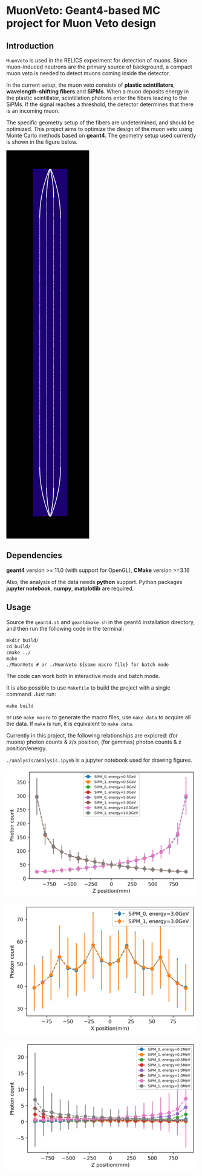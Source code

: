 # MuonVeto: Geant4-based MC project for Muon Veto design



## Introduction ## 

`MuonVeto` is used in the RELICS experiment for detection of muons. Since muon-induced neutrons are the primary source of background, a compact muon veto is needed to detect muons coming inside the detector. 

In the current setup, the muon veto consists of **plastic scintillators**, **wavelength-shifting fibers** and **SiPMs**. When a muon deposits energy in the plastic scintillator, scintillation photons enter the fibers leading to the SiPMs. If the signal reaches a threshold, the detector determines that there is an incoming muon.

The specific geometry setup of the fibers are undetermined, and should be optimized. This project aims to optimize the design of the muon veto using Monte Carlo methods based on **geant4**. The geometry setup used currently is shown in the figure below.

![detector_design_4_fibers.png](./analysis/figure/detector_design_4_fibers.png)

## Dependencies

**geant4** version >= 11.0 (with support for OpenGL), **CMake** version >=3.16

Also, the analysis of the data needs **python** support. Python packages **jupyter notebook**, **numpy**, **matplotlib** are required.



## Usage

Source the `geant4.sh` and `geant4make.sh`  in the geant4 installation directory, and then run the following code in the terminal:

```shell
mkdir build/
cd build/
cmake ../
make
./MuonVeto # or ./MuonVeto ${some macro file} for batch mode
```

The code can work both in interactive mode and batch mode.

It is also possible to use `Makefile` to build the project with a single command. Just run:

```shell
make build
```

or use `make macro` to generate the macro files, use `make data` to acquire all the data. If `make` is run, it is equivalent to `make data`.

Currently in this project, the following relationships are explored: (for muons) photon counts & z/x position; (for gammas) photon counts & z position/energy.

`./analysis/analysis.ipynb` is a jupyter notebook used for drawing figures.

![muon_z.png](./analysis/figure/muon_z.png)

![muon_z.png](./analysis/figure/muon_x.png)

![muon_z.png](./analysis/figure/gamma_z_2MeV.png)